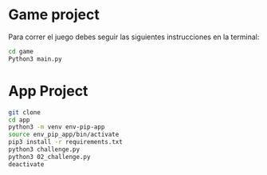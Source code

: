 # Game project

Para correr el juego debes seguir las siguientes instrucciones en la terminal:

```sh
cd game
Python3 main.py
```

# App Project

```sh
git clone
cd app
python3 -m venv env-pip-app
source env_pip_app/bin/activate
pip3 install -r requirements.txt
python3 challenge.py
python3 02_challenge.py
deactivate
```
